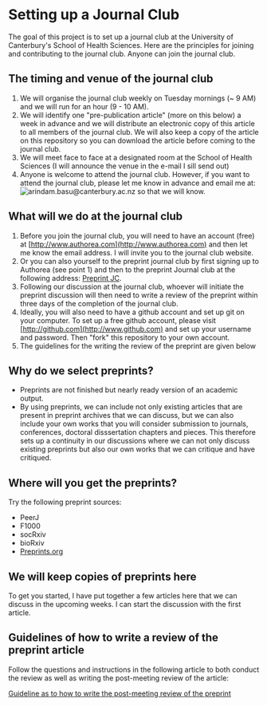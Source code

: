# Setting up a Journal Club

The goal of this project is to set up a journal club at the University of Canterbury's School of Health Sciences. Here are the principles for joining and contributing to the journal club. Anyone can join the journal club. 

## The timing and venue of the journal club

1. We will organise the journal club weekly on Tuesday mornings (~ 9 AM) and we will run for an hour (9 - 10 AM).
2. We will identify one "pre-publication article" (more on this below) a week in advance and we will distribute an electronic copy of this article to all members of the journal club. We will also keep a copy of the article on this repository so you can download the article before coming to the journal club.
3. We will meet face to face at a designated room at the School of Health Sciences (I will announce the venue in the e-mail I sill send out)
4. Anyone is welcome to attend the journal club. However, if you want to attend the journal club, please let me know in advance and email me at: ![arindam.basu@canterbury.ac.nz](mailto:arindam.basu@canterbury.ac.nz) so that we will know.

## What will we do at the journal club

1. Before you join the journal club, you will need to have an account (free) at [http://www.authorea.com](http://www.authorea.com) and then let me know the email address. I will invite you to the journal club website.
2. Or you can also yourself to the preprint journal club by first signing up to Authorea (see point 1) and then to the preprint Journal club at the following address: [Preprint JC](https://prereview.org/inst/14743).
3. Following our discussion at the journal club, whoever will initiate the preprint discussion will then need to write a review of the preprint within three days of the completion of the journal club. 
4. Ideally, you will also need to have a github account and set up git on your computer. To set up a free github account, please visit [http://github.com](http://www.github.com) and set up your username and password. Then "fork" this repository to your own account. 
4. The guidelines for the writing the review of the preprint are given below

## Why do we select preprints?

- Preprints are not finished but nearly ready version of an academic output.
- By using preprints, we can include not only existing articles that are present in preprint archives that we can discuss, but we can also include your own works that you will consider submission to journals, conferences, doctoral disssertation chapters and pieces. This therefore sets up a continuity in our discussions where we can not only discuss existing preprints but also our own works that we can critique and have critiqued.

## Where will you get the preprints? 
Try the following preprint sources:

- PeerJ
- F1000
- socRxiv
- bioRxiv
- [Preprints.org](https://www.preprints.org)

## We will keep copies of preprints here

To get you started, I have put together a few articles here that we can discuss in the upcoming weeks. I can start the discussion with the first article. 

## Guidelines of how to write a review of the preprint article
Follow the questions and instructions in the following article to both conduct the review as well as writing the post-meeting review of the article:

[Guideline as to how to write the post-meeting review of the preprint](https://prereview.org/users/164141/articles/200820-prereview-guidelines-how-to-write-a-peer-preprint-review)
